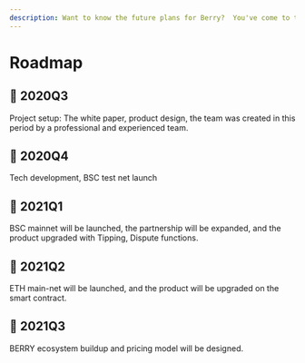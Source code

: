 ```yaml
---
description: Want to know the future plans for Berry?  You've come to the right place.
---
```


# Roadmap

## 🚩 2020Q3

Project setup: The white paper, product design, the team was created in this period by a professional and experienced team.

## 🚩 2020Q4

Tech development, BSC test net launch

## 🚩 2021Q1

BSC mainnet will be launched, the partnership will be expanded, and the product upgraded with Tipping, Dispute functions.

## 🚩 2021Q2

ETH main-net will be launched, and the product will be upgraded on the smart contract.

## 🚩 2021Q3

BERRY ecosystem buildup and pricing model will be designed.

